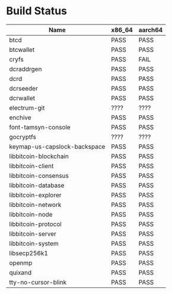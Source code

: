 Build Status
============

Name                         | x86_64 | aarch64
---                          | ---    | ---
btcd                         | PASS   | PASS
btcwallet                    | PASS   | PASS
cryfs                        | PASS   | FAIL
dcraddrgen                   | PASS   | PASS
dcrd                         | PASS   | PASS
dcrseeder                    | PASS   | PASS
dcrwallet                    | PASS   | PASS
electrum-git                 | ????   | ????
enchive                      | PASS   | PASS
font-tamsyn-console          | PASS   | PASS
gocryptfs                    | ????   | ????
keymap-us-capslock-backspace | PASS   | PASS
libbitcoin-blockchain        | PASS   | PASS
libbitcoin-client            | PASS   | PASS
libbitcoin-consensus         | PASS   | PASS
libbitcoin-database          | PASS   | PASS
libbitcoin-explorer          | PASS   | PASS
libbitcoin-network           | PASS   | PASS
libbitcoin-node              | PASS   | PASS
libbitcoin-protocol          | PASS   | PASS
libbitcoin-server            | PASS   | PASS
libbitcoin-system            | PASS   | PASS
libsecp256k1                 | PASS   | PASS
openmp                       | PASS   | PASS
quixand                      | PASS   | PASS
tty-no-cursor-blink          | PASS   | PASS
